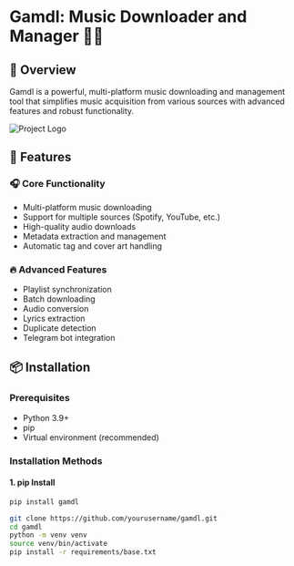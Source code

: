 # Gamdl: Music Downloader and Manager 🎵🚀

## 🌟 Overview

Gamdl is a powerful, multi-platform music downloading and management tool that simplifies music acquisition from various sources with advanced features and robust functionality.

![Project Logo](logo.png)

## 🚀 Features

### 🎧 Core Functionality
- Multi-platform music downloading
- Support for multiple sources (Spotify, YouTube, etc.)
- High-quality audio downloads
- Metadata extraction and management
- Automatic tag and cover art handling

### 🔥 Advanced Features
- Playlist synchronization
- Batch downloading
- Audio conversion
- Lyrics extraction
- Duplicate detection
- Telegram bot integration

## 📦 Installation

### Prerequisites
- Python 3.9+
- pip
- Virtual environment (recommended)

### Installation Methods

#### 1. pip Install
```bash
pip install gamdl

git clone https://github.com/yourusername/gamdl.git
cd gamdl
python -m venv venv
source venv/bin/activate
pip install -r requirements/base.txt


